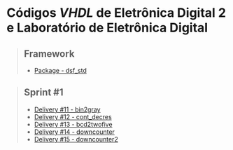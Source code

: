# Códigos *VHDL* de Eletrônica Digital 2 e Laboratório de Eletrônica Digital

> ## Framework
>
> - [Package - dsf_std](https://github.com/abriciof/ED2-e-LED/blob/main/dsf_std.vhd)
> 



> ## Sprint #1
>
> - [Delivery #11 - bin2gray](https://github.com/abriciof/ED2-e-LED/blob/main/bin2gray.vhd)
> - [Delivery #12 - cont_decres](https://github.com/abriciof/ED2-e-LED/blob/main/cont_decres.vhd)
> - [Delivery #13 - bcd2twofive](https://github.com/abriciof/ED2-e-LED/blob/main/bcd2twofive.vhd)
> - [Delivery #14 - downcounter](https://github.com/abriciof/ED2-e-LED/blob/main/downcounter.vhd)
> - [Delivery #15 - downcounter2](https://github.com/abriciof/ED2-e-LED/blob/main/downcounter2.vhd)
>
